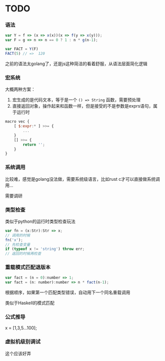 # TODO

### 语法

```js
var Y = f => (x => x(x))(x => f(y => x(y)));
var F = g => n => n == 0 ? 1 : n * g(n-1);

var FACT = Y(F)
FACT(5) // =>  120
```

之前的语法太golang了，还是js这种简洁的看着舒服，从语法层面简化逻辑

### 宏系统

大概两种方案：
1. 宏生成的是代码文本，等于是一个 `() => String` 函数，需要预处理
2. 直接返回对象，操作起来和函数一样，但是接受的不是参数是exprs语句，属于运行时


```js
macro vec {
    [ $:expr:* ] >>= {
        ...
    }
    [] >>= {
        return '';
    }
}

```

### 系统调用
比较难，感觉是golang没法做，需要系统级语言，比如rust c才可以直接做系统调用...

需要调研


### 类型检查

类似于python的运行时类型检查玩法


```js
var fn = (x:Str):Str => x;
// 调用的时候
fn('x');
// 先检查变量
if (typeof x != 'string') throw err;
// 返回的时候再检查
```

### 重载模式匹配退版本

```js
var fact = (n = 0):number => 1;
var fact = (n: number):number => n * fact(n-1);
```
根据顺序，如果第一个匹配类型错误，自动用下一个同名重载调用

类似于Haskell的模式匹配

### 公式推导

x = [1,3,5...100];


### 虚拟机级别调试
这个应该好弄


